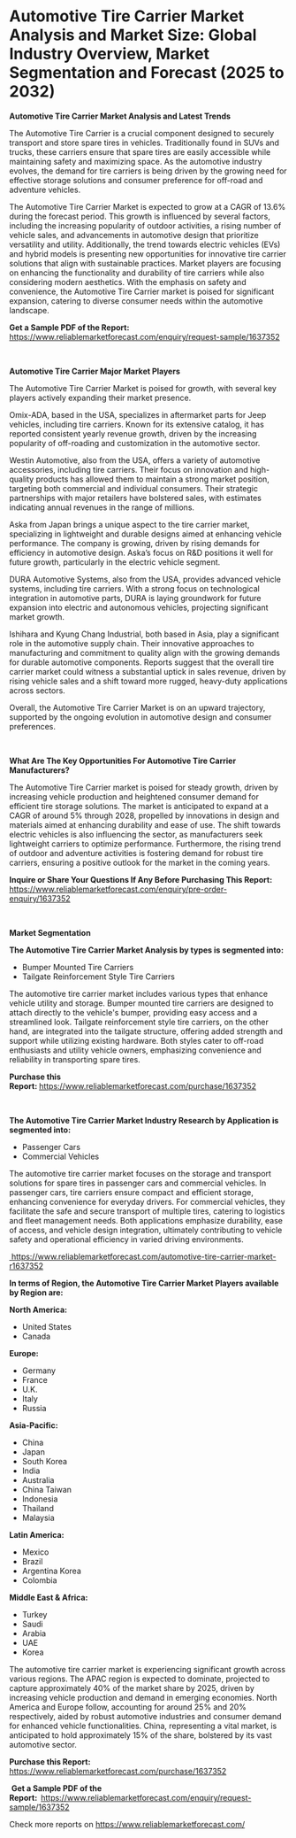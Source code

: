 <p><h1>Automotive Tire Carrier Market Analysis and Market Size: Global Industry Overview, Market Segmentation and Forecast (2025 to 2032)</h1></p><p><strong>Automotive Tire Carrier Market Analysis and Latest Trends</strong></p>
<p><p>The Automotive Tire Carrier is a crucial component designed to securely transport and store spare tires in vehicles. Traditionally found in SUVs and trucks, these carriers ensure that spare tires are easily accessible while maintaining safety and maximizing space. As the automotive industry evolves, the demand for tire carriers is being driven by the growing need for effective storage solutions and consumer preference for off-road and adventure vehicles.</p><p>The Automotive Tire Carrier Market is expected to grow at a CAGR of 13.6% during the forecast period. This growth is influenced by several factors, including the increasing popularity of outdoor activities, a rising number of vehicle sales, and advancements in automotive design that prioritize versatility and utility. Additionally, the trend towards electric vehicles (EVs) and hybrid models is presenting new opportunities for innovative tire carrier solutions that align with sustainable practices. Market players are focusing on enhancing the functionality and durability of tire carriers while also considering modern aesthetics. With the emphasis on safety and convenience, the Automotive Tire Carrier market is poised for significant expansion, catering to diverse consumer needs within the automotive landscape.</p></p>
<p><strong>Get a Sample PDF of the Report:&nbsp;</strong> <a href="https://www.reliablemarketforecast.com/enquiry/request-sample/1637352?utm_campaign=2533&utm_medium=2&utm_source=Github&utm_content=ia&utm_term=23032025&utm_id=automotive-tire-carrier">https://www.reliablemarketforecast.com/enquiry/request-sample/1637352</a></p>
<p>&nbsp;</p>
<p><strong>Automotive Tire Carrier Major Market Players</strong></p>
<p><p>The Automotive Tire Carrier Market is poised for growth, with several key players actively expanding their market presence. </p><p>Omix-ADA, based in the USA, specializes in aftermarket parts for Jeep vehicles, including tire carriers. Known for its extensive catalog, it has reported consistent yearly revenue growth, driven by the increasing popularity of off-roading and customization in the automotive sector.</p><p>Westin Automotive, also from the USA, offers a variety of automotive accessories, including tire carriers. Their focus on innovation and high-quality products has allowed them to maintain a strong market position, targeting both commercial and individual consumers. Their strategic partnerships with major retailers have bolstered sales, with estimates indicating annual revenues in the range of millions.</p><p>Aska from Japan brings a unique aspect to the tire carrier market, specializing in lightweight and durable designs aimed at enhancing vehicle performance. The company is growing, driven by rising demands for efficiency in automotive design. Aska’s focus on R&D positions it well for future growth, particularly in the electric vehicle segment.</p><p>DURA Automotive Systems, also from the USA, provides advanced vehicle systems, including tire carriers. With a strong focus on technological integration in automotive parts, DURA is laying groundwork for future expansion into electric and autonomous vehicles, projecting significant market growth.</p><p>Ishihara and Kyung Chang Industrial, both based in Asia, play a significant role in the automotive supply chain. Their innovative approaches to manufacturing and commitment to quality align with the growing demands for durable automotive components. Reports suggest that the overall tire carrier market could witness a substantial uptick in sales revenue, driven by rising vehicle sales and a shift toward more rugged, heavy-duty applications across sectors. </p><p>Overall, the Automotive Tire Carrier Market is on an upward trajectory, supported by the ongoing evolution in automotive design and consumer preferences.</p></p>
<p>&nbsp;</p>
<p><strong>What Are The Key Opportunities For Automotive Tire Carrier Manufacturers?</strong></p>
<p><p>The Automotive Tire Carrier market is poised for steady growth, driven by increasing vehicle production and heightened consumer demand for efficient tire storage solutions. The market is anticipated to expand at a CAGR of around 5% through 2028, propelled by innovations in design and materials aimed at enhancing durability and ease of use. The shift towards electric vehicles is also influencing the sector, as manufacturers seek lightweight carriers to optimize performance. Furthermore, the rising trend of outdoor and adventure activities is fostering demand for robust tire carriers, ensuring a positive outlook for the market in the coming years.</p></p>
<p><strong>Inquire or Share Your Questions If Any Before Purchasing This Report:</strong> <a href="https://www.reliablemarketforecast.com/enquiry/pre-order-enquiry/1637352?utm_campaign=2533&utm_medium=2&utm_source=Github&utm_content=ia&utm_term=23032025&utm_id=automotive-tire-carrier">https://www.reliablemarketforecast.com/enquiry/pre-order-enquiry/1637352</a></p>
<p>&nbsp;</p>
<p><strong>Market Segmentation</strong></p>
<p><strong>The Automotive Tire Carrier Market Analysis by types is segmented into:</strong></p>
<p><ul><li>Bumper Mounted Tire Carriers</li><li>Tailgate Reinforcement Style Tire Carriers</li></ul></p>
<p><p>The automotive tire carrier market includes various types that enhance vehicle utility and storage. Bumper mounted tire carriers are designed to attach directly to the vehicle's bumper, providing easy access and a streamlined look. Tailgate reinforcement style tire carriers, on the other hand, are integrated into the tailgate structure, offering added strength and support while utilizing existing hardware. Both styles cater to off-road enthusiasts and utility vehicle owners, emphasizing convenience and reliability in transporting spare tires.</p></p>
<p><strong>Purchase this Report:&nbsp;</strong><a href="https://www.reliablemarketforecast.com/purchase/1637352?utm_campaign=2533&utm_medium=2&utm_source=Github&utm_content=ia&utm_term=23032025&utm_id=automotive-tire-carrier">https://www.reliablemarketforecast.com/purchase/1637352</a></p>
<p>&nbsp;</p>
<p><strong>The Automotive Tire Carrier Market Industry Research by Application is segmented into:</strong></p>
<p><ul><li>Passenger Cars</li><li>Commercial Vehicles</li></ul></p>
<p><p>The automotive tire carrier market focuses on the storage and transport solutions for spare tires in passenger cars and commercial vehicles. In passenger cars, tire carriers ensure compact and efficient storage, enhancing convenience for everyday drivers. For commercial vehicles, they facilitate the safe and secure transport of multiple tires, catering to logistics and fleet management needs. Both applications emphasize durability, ease of access, and vehicle design integration, ultimately contributing to vehicle safety and operational efficiency in varied driving environments.</p></p>
<p><a href="https://www.reliablemarketforecast.com/automotive-tire-carrier-market-r1637352?utm_campaign=2533&utm_medium=2&utm_source=Github&utm_content=ia&utm_term=23032025&utm_id=automotive-tire-carrier">&nbsp;https://www.reliablemarketforecast.com/automotive-tire-carrier-market-r1637352</a></p>
<p><strong>In terms of Region, the Automotive Tire Carrier Market Players available by Region are:</strong></p>
<p>
    <p> <strong> North America: </strong>
        <ul>
            <li>United States</li>
            <li>Canada</li>
        </ul>
        </p> 
    <p> <strong> Europe: </strong>
        <ul>
            <li>Germany</li>
            <li>France</li>
            <li>U.K.</li>
            <li>Italy</li>
            <li>Russia</li>
        </ul>
        </p> 
    <p> <strong> Asia-Pacific: </strong>
        <ul>
            <li>China</li>
            <li>Japan</li>
            <li>South Korea</li>
            <li>India</li>
            <li>Australia</li>
            <li>China Taiwan</li>
            <li>Indonesia</li>
            <li>Thailand</li>
            <li>Malaysia</li>
        </ul>
        </p> 
    <p> <strong> Latin America: </strong>
        <ul>
            <li>Mexico</li>
            <li>Brazil</li>
            <li>Argentina Korea</li>
            <li>Colombia</li>
        </ul>
        </p> 
    <p> <strong> Middle East & Africa: </strong>
        <ul>
            <li>Turkey</li>
            <li>Saudi</li>
            <li>Arabia</li>
            <li>UAE</li>
            <li>Korea</li>
        </ul>
    </p>
    </p>
<p><p>The automotive tire carrier market is experiencing significant growth across various regions. The APAC region is expected to dominate, projected to capture approximately 40% of the market share by 2025, driven by increasing vehicle production and demand in emerging economies. North America and Europe follow, accounting for around 25% and 20% respectively, aided by robust automotive industries and consumer demand for enhanced vehicle functionalities. China, representing a vital market, is anticipated to hold approximately 15% of the share, bolstered by its vast automotive sector.</p></p>
<p><strong>Purchase this Report: </strong><a href="https://www.reliablemarketforecast.com/purchase/1637352?utm_campaign=2533&utm_medium=2&utm_source=Github&utm_content=ia&utm_term=23032025&utm_id=automotive-tire-carrier">https://www.reliablemarketforecast.com/purchase/1637352</a></p>
<p>&nbsp;<strong>Get a Sample PDF of the Report:&nbsp;&nbsp;</strong><a href="https://www.reliablemarketforecast.com/enquiry/request-sample/1637352?utm_campaign=2533&utm_medium=2&utm_source=Github&utm_content=ia&utm_term=23032025&utm_id=automotive-tire-carrier">https://www.reliablemarketforecast.com/enquiry/request-sample/1637352</a></p>
<p><strong></strong></p>
<p>Check more reports on <a href="https://www.reliablemarketforecast.com/?utm_campaign=2533&utm_medium=2&utm_source=Github&utm_content=ia&utm_term=23032025&utm_id=automotive-tire-carrier">https://www.reliablemarketforecast.com/</a></p>